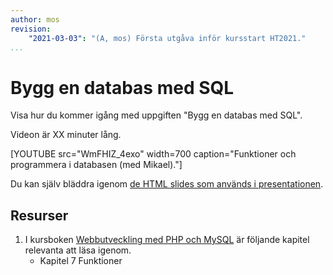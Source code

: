 ```yaml
---
author: mos
revision:
    "2021-03-03": "(A, mos) Första utgåva inför kursstart HT2021."
...
```

Bygg en databas med SQL
====================

Visa hur du kommer igång med uppgiften "Bygg en databas med SQL".

Videon är XX minuter lång.

[YOUTUBE src="WmFHIZ_4exo" width=700 caption="Funktioner och programmera i databasen (med Mikael)."]

Du kan själv bläddra igenom [de HTML slides som används i presentationen](kursmaterial/databas/forelasning/v1/f06-funktioner/slide.html).



Resurser
------------------------

1. I kursboken [Webbutveckling med PHP och MySQL](kunskap/boken-webbutveckling-med-php-och-mysql) är följande kapitel relevanta att läsa igenom.
    * Kapitel 7 Funktioner
